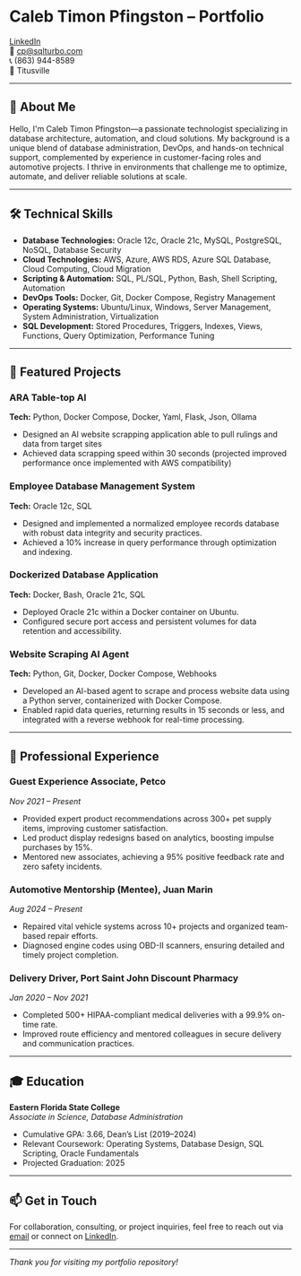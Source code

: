 # Caleb Timon Pfingston – Portfolio

[LinkedIn](https://www.linkedin.com/in/cpsqlturbo)  
📧 cp@sqlturbo.com  
📞 (863) 944-8589  
📍 Titusville

---

## 👋 About Me

Hello, I'm Caleb Timon Pfingston—a passionate technologist specializing in database architecture, automation, and cloud solutions. My background is a unique blend of database administration, DevOps, and hands-on technical support, complemented by experience in customer-facing roles and automotive projects. I thrive in environments that challenge me to optimize, automate, and deliver reliable solutions at scale.

---

## 🛠️ Technical Skills

- **Database Technologies:** Oracle 12c, Oracle 21c, MySQL, PostgreSQL, NoSQL, Database Security
- **Cloud Technologies:** AWS, Azure, AWS RDS, Azure SQL Database, Cloud Computing, Cloud Migration
- **Scripting & Automation:** SQL, PL/SQL, Python, Bash, Shell Scripting, Automation
- **DevOps Tools:** Docker, Git, Docker Compose, Registry Management
- **Operating Systems:** Ubuntu/Linux, Windows, Server Management, System Administration, Virtualization
- **SQL Development:** Stored Procedures, Triggers, Indexes, Views, Functions, Query Optimization, Performance Tuning

---

## 📂 Featured Projects

### ARA Table-top AI
**Tech:** Python, Docker Compose, Docker, Yaml, Flask, Json, Ollama
- Designed an AI website scrapping application able to pull rulings and data from target sites
- Achieved data scrapping speed within 30 seconds (projected improved performance once implemented with AWS compatibility)

### Employee Database Management System
**Tech:** Oracle 12c, SQL  
- Designed and implemented a normalized employee records database with robust data integrity and security practices.
- Achieved a 10% increase in query performance through optimization and indexing.

### Dockerized Database Application
**Tech:** Docker, Bash, Oracle 21c, SQL  
- Deployed Oracle 21c within a Docker container on Ubuntu.
- Configured secure port access and persistent volumes for data retention and accessibility.

### Website Scraping AI Agent
**Tech:** Python, Git, Docker, Docker Compose, Webhooks  
- Developed an AI-based agent to scrape and process website data using a Python server, containerized with Docker Compose.
- Enabled rapid data queries, returning results in 15 seconds or less, and integrated with a reverse webhook for real-time processing.

---

## 💼 Professional Experience

### Guest Experience Associate, Petco
*Nov 2021 – Present*  
- Provided expert product recommendations across 300+ pet supply items, improving customer satisfaction.
- Led product display redesigns based on analytics, boosting impulse purchases by 15%.
- Mentored new associates, achieving a 95% positive feedback rate and zero safety incidents.

### Automotive Mentorship (Mentee), Juan Marin
*Aug 2024 – Present*  
- Repaired vital vehicle systems across 10+ projects and organized team-based repair efforts.
- Diagnosed engine codes using OBD-II scanners, ensuring detailed and timely project completion.

### Delivery Driver, Port Saint John Discount Pharmacy
*Jan 2020 – Nov 2021*  
- Completed 500+ HIPAA-compliant medical deliveries with a 99.9% on-time rate.
- Improved route efficiency and mentored colleagues in secure delivery and communication practices.

---

## 🎓 Education

**Eastern Florida State College**  
*Associate in Science, Database Administration*  
- Cumulative GPA: 3.66, Dean’s List (2019–2024)
- Relevant Coursework: Operating Systems, Database Design, SQL Scripting, Oracle Fundamentals
- Projected Graduation: 2025

---

## 📫 Get in Touch

For collaboration, consulting, or project inquiries, feel free to reach out via [email](mailto:cp@sqlturbo.com) or connect on [LinkedIn](https://www.linkedin.com/in/cpsqlturbo).

---

*Thank you for visiting my portfolio repository!*
